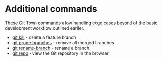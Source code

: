 # Additional commands

These Git Town commands allow handling edge cases beyond of the basic
development workflow outlined earlier.

- [git kill](commands/kill.md) - delete a feature branch
- [git prune-branches](commands/prune-branches.md) - remove all merged branches
- [git rename-branch](commands/rename-branch.md) - rename a branch
- [git repo](commands/repo.md) - view the Git repository in the browser
